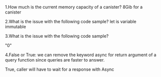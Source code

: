 1.How much is the current memory capacity of a canister?
8Gib for a canister

2.What is the issue with the following code sample?
let is variable immutable

3.What is the issue with the following code sample?

"0"


4.False or True: we can remove the keyword async for return argument of a query function since queries are faster to answer.

True, caller will have to wait for a response with Async
